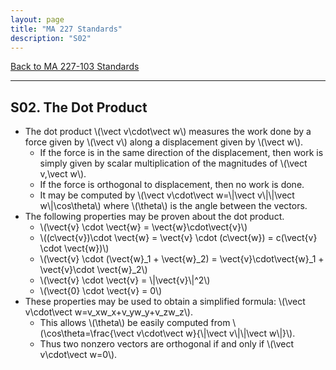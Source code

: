 ```yaml
---
layout: page
title: "MA 227 Standards"
description: "S02"
---
```


[Back to MA 227-103 Standards](..)

---

## S02. The Dot Product

- The dot product \\(\vect v\cdot\vect w\\)
  measures the work done by a force
  given by \\(\vect v\\) along a displacement given by \\(\vect w\\).
    - If the force is in the same direction of the displacement, then work
      is simply given by scalar multiplication of the magnitudes of
      \\(\vect v,\vect w\\).
    - If the force is orthogonal to displacement, then no work is done.
    - It may be computed by
      \\(\vect v\cdot\vect w=\\|\vect v\\|\\|\vect w\\|\cos\theta\\) where
      \\(\theta\\) is the angle between the vectors.
- The following properties may be proven about the dot product.
    - \\(\vect{v} \cdot \vect{w} = \vect{w}\cdot\vect{v}\\)
    - \\((c\vect{v})\cdot \vect{w} = \vect{v} \cdot (c\vect{w}) = c(\vect{v} \cdot \vect{w})\\)
    - \\(\vect{v} \cdot (\vect{w}_1 + \vect{w}_2) = \vect{v}\cdot\vect{w}_1 + \vect{v}\cdot \vect{w}_2\\)
    - \\(\vect{v} \cdot \vect{v} = \\|\vect{v}\\|^2\\)
    - \\(\vect{0} \cdot \vect{v} = 0\\)
- These properties may be used to obtain a simplified formula:
  \\(\vect v\cdot\vect w=v_xw_x+v_yw_y+v_zw_z\\).
    - This allows \\(\theta\\) be easily computed from
      \\(\cos\theta=\frac{\vect v\cdot\vect w}{\\|\vect v\\|\\|\vect w\\|}\\).
    - Thus two nonzero vectors are orthogonal if and only if
      \\(\vect v\cdot\vect w=0\\).
